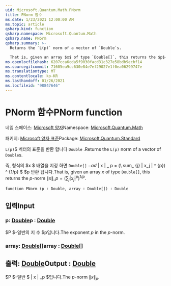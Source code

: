 ```yaml
---
uid: Microsoft.Quantum.Math.PNorm
title: PNorm 함수
ms.date: 1/23/2021 12:00:00 AM
ms.topic: article
qsharp.kind: function
qsharp.namespace: Microsoft.Quantum.Math
qsharp.name: PNorm
qsharp.summary: >-
  Returns the `L(p)` norm of a vector of `Double`s.

  That is, given an array $x$ of type `Double[]`, this returns the $p$-norm $\|x\|\_p= (\sum_{j}|x_j|^{p})^{1/p}$.
ms.openlocfilehash: 6207cca6cda5f9030facd31c327e58bdb9ecbf14
ms.sourcegitcommit: 71605ea9cc630e84e7ef29027e1f0ea06299747e
ms.translationtype: MT
ms.contentlocale: ko-KR
ms.lasthandoff: 01/26/2021
ms.locfileid: "98847646"
---
```

# <a name="pnorm-function"></a><span data-ttu-id="c805a-102">PNorm 함수</span><span class="sxs-lookup"><span data-stu-id="c805a-102">PNorm function</span></span>

<span data-ttu-id="c805a-103">네임 스페이스: [Microsoft 양자](xref:Microsoft.Quantum.Math)</span><span class="sxs-lookup"><span data-stu-id="c805a-103">Namespace: [Microsoft.Quantum.Math](xref:Microsoft.Quantum.Math)</span></span>

<span data-ttu-id="c805a-104">패키지: [Microsoft 양자 표준](https://nuget.org/packages/Microsoft.Quantum.Standard)</span><span class="sxs-lookup"><span data-stu-id="c805a-104">Package: [Microsoft.Quantum.Standard](https://nuget.org/packages/Microsoft.Quantum.Standard)</span></span>


<span data-ttu-id="c805a-105">`L(p)`S 벡터의 표준을 반환 합니다 `Double` .</span><span class="sxs-lookup"><span data-stu-id="c805a-105">Returns the `L(p)` norm of a vector of `Double`s.</span></span>

<span data-ttu-id="c805a-106">즉, 형식의 $x $ 배열을 지정 하면 `Double[]` $-ad$ \| x \| \_ p = (\ sum_ {j} | x_j | ^ {p}) ^ {1/p} $ $p 반환 됩니다.</span><span class="sxs-lookup"><span data-stu-id="c805a-106">That is, given an array $x$ of type `Double[]`, this returns the $p$-norm $\|x\|\_p= (\sum_{j}|x_j|^{p})^{1/p}$.</span></span>

```qsharp
function PNorm (p : Double, array : Double[]) : Double
```


## <a name="input"></a><span data-ttu-id="c805a-107">입력</span><span class="sxs-lookup"><span data-stu-id="c805a-107">Input</span></span>

### <a name="p--double"></a><span data-ttu-id="c805a-108">p: [Double](xref:microsoft.quantum.lang-ref.double)</span><span class="sxs-lookup"><span data-stu-id="c805a-108">p : [Double](xref:microsoft.quantum.lang-ref.double)</span></span>

<span data-ttu-id="c805a-109">$P $-일반의 지 수 $p입니다.</span><span class="sxs-lookup"><span data-stu-id="c805a-109">The exponent $p$ in the $p$-norm.</span></span>


### <a name="array--double"></a><span data-ttu-id="c805a-110">array: [Double](xref:microsoft.quantum.lang-ref.double)[]</span><span class="sxs-lookup"><span data-stu-id="c805a-110">array : [Double](xref:microsoft.quantum.lang-ref.double)[]</span></span>





## <a name="output--double"></a><span data-ttu-id="c805a-111">출력: [Double](xref:microsoft.quantum.lang-ref.double)</span><span class="sxs-lookup"><span data-stu-id="c805a-111">Output : [Double](xref:microsoft.quantum.lang-ref.double)</span></span>

<span data-ttu-id="c805a-112">$P $-일반 $ \| x \| _p $입니다.</span><span class="sxs-lookup"><span data-stu-id="c805a-112">The $p$-norm $\|x\|_p$.</span></span>